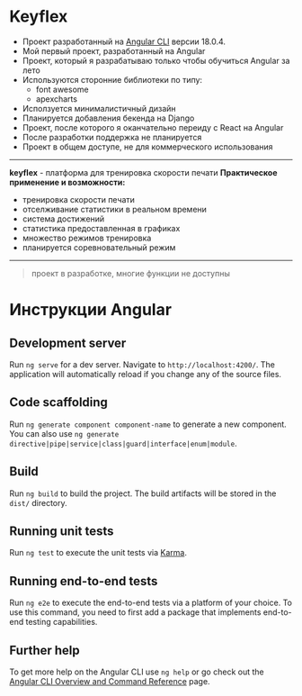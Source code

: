 # Keyflex

+ Проект разработанный на [Angular CLI](https://github.com/angular/angular-cli) версии 18.0.4.
+ Мой первый проект, разработанный на Angular
+ Проект, который я разрабатываю только чтобы обучиться Angular за лето
+ Используются сторонние библиотеки по типу:
  + font awesome
  + apexcharts
+ Исползуется минималистичный дизайн
+ Планируется добавления бекенда на Django
+ Проект, после которого я оканчательно переиду с React на Angular
+ После разработки поддержка не планируется
+ Проект в общем доступе, не для коммерческого использования
___
**keyflex** - платформа для тренировка скорости печати
**Практическое применение и возможности:**
+ тренировка скорости печати
+ отселживание статистики в реальном времени
+ система достижений
+ статистика предоставленная в графиках
+ множество режимов тренировка
+ планируется соревновательный режим
___

> проект в разработке, многие функции не доступны



# Инструкции Angular

## Development server

Run `ng serve` for a dev server. Navigate to `http://localhost:4200/`. The application will automatically reload if you change any of the source files.

## Code scaffolding

Run `ng generate component component-name` to generate a new component. You can also use `ng generate directive|pipe|service|class|guard|interface|enum|module`.

## Build

Run `ng build` to build the project. The build artifacts will be stored in the `dist/` directory.

## Running unit tests

Run `ng test` to execute the unit tests via [Karma](https://karma-runner.github.io).

## Running end-to-end tests

Run `ng e2e` to execute the end-to-end tests via a platform of your choice. To use this command, you need to first add a package that implements end-to-end testing capabilities.

## Further help

To get more help on the Angular CLI use `ng help` or go check out the [Angular CLI Overview and Command Reference](https://angular.dev/tools/cli) page.
